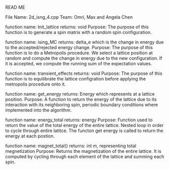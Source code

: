 READ ME

File Name: 2d_isng_4.cpp
Team: Omri, Max and Angela Chen


function name: Init_lattice
returns: void
Purpose: The purpose of this function is to generate a spin matrix with a random
         spin configuration.

function name: ising_MC
returns: delta_e which is the change in energy due to the accepted/rejected energy 
         change.
Purpose: The purpose of this function is to do a Metropolis procedure. We select
         a lattice position at random and compute the change in energy due to the
         new configuration. If it is accepted, we compute the running sum of the 
         expectation values.

function name: transient_effects
returns: void
Purpose: The purpose of this function is to equilibrate the lattice configration before
         applying the metropolis procedure onto it. 

function name: get_energy
returns: Energy which represents at a lattice position.
Purpose: A function to return the energy of the lattice due to its interaction with
         its neighboring spin, periodic boundary conditions where implemented into
         the algorithm.

function name: energy_total
returns: energy
Purpose: Function used to return the value of the total energy of the entire lattice.
         Nested loop in order to cycle through entire latitce. The functon get energy
         is called to return the energy at each postion. 

function  name: magnet_total()
returns: int m, representing total megnetization 
Purpose: Returns the magnetization of the entire lattice. It is computed by cycling
         through each element of the lattice and summing each spin.   
